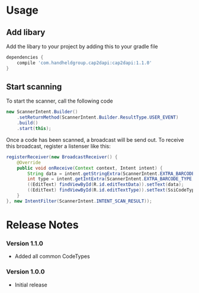 # Usage
## Add libary

Add the libary to your project by adding this to your gradle file
```gradle
dependencies {
    compile 'com.handheldgroup.cap2dapi:cap2dapi:1.1.0'
}
```

## Start scanning
To start the scanner, call the following code
```java
new ScannerIntent.Builder()
    .setReturnMethod(ScannerIntent.Builder.ResultType.USER_EVENT)
    .build()
    .start(this);
```

Once a code has been scanned, a broadcast will be send out. To receive this broadcast, register a listenser like this:
```java
registerReceiver(new BroadcastReceiver() {
    @Override
    public void onReceive(Context context, Intent intent) {
        String data = intent.getStringExtra(ScannerIntent.EXTRA_BARCODE_DATA);
        int type = intent.getIntExtra(ScannerIntent.EXTRA_BARCODE_TYPE, 0);
        ((EditText) findViewById(R.id.editTextData)).setText(data);
        ((EditText) findViewById(R.id.editTextType)).setText(SsiCodeTypes.getName(type) + " (" + type + ")");
    }
}, new IntentFilter(ScannerIntent.INTENT_SCAN_RESULT));
```

# Release Notes

### Version 1.1.0
 - Added all common CodeTypes

### Version 1.0.0
 - Initial release

